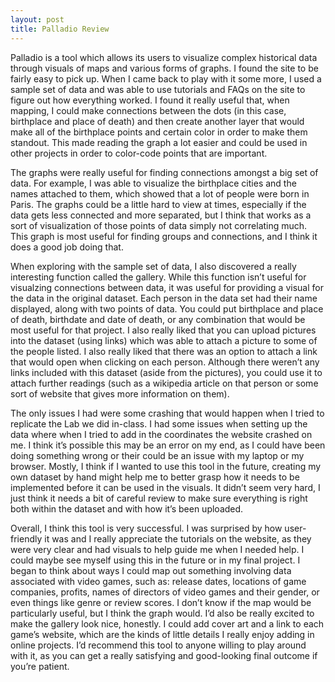 ```yaml
---
layout: post
title: Palladio Review
---
```


Palladio is a tool which allows its users to visualize complex historical data through visuals of maps and various forms of graphs. I found the site to be fairly easy to pick up. When I came back to play with it some more, I used a sample set of data and was able to use tutorials and FAQs on the site to figure out how everything worked. I found it really useful that, when mapping, I could make connections between the dots (in this case, birthplace and place of death) and then create another layer that would make all of the birthplace points and certain color in order to make them standout. This made reading the graph a lot easier and could be used in other projects in order to color-code points that are important.

The graphs were really useful for finding connections amongst a big set of data. For example, I was able to visualize the birthplace cities and the names attached to them, which showed that a lot of people were born in Paris. The graphs could be a little hard to view at times, especially if the data gets less connected and more separated, but I think that works as a sort of visualization of those points of data simply not correlating much. This graph is most useful for finding groups and connections, and I think it does a good job doing that.

When exploring with the sample set of data, I also discovered a really interesting function called the gallery. While this function isn’t useful for visualzing connections between data, it was useful for providing a visual for the data in the original dataset. Each person in the data set had their name displayed, along with two points of data. You could put birthplace and place of death, birthdate and date of death, or any combination that would be most useful for that project. I also really liked that you can upload pictures into the dataset (using links) which was able to attach a picture to some of the people listed. I also really liked that there was an option to attach a link that would open when clicking on each person. Although there weren’t any links included with this dataset (aside from the pictures), you could use it to attach further readings (such as a wikipedia article on that person or some sort of website that gives more information on them).

The only issues I had were some crashing that would happen when I tried to replicate the Lab we did in-class. I had some issues when setting up the data where when I tried to add in the coordinates the website crashed on me. I think it’s possible this may be an error on my end, as I could have been doing something wrong or their could be an issue with my laptop or my browser. Mostly, I think if I wanted to use this tool in the future, creating my own dataset by hand might help me to better grasp how it needs to be implemented before it can be used in the visuals. It didn’t seem very hard, I just think it needs a bit of careful review to make sure everything is right both within the dataset and with how it’s been uploaded.

Overall, I think this tool is very successful. I was surprised by how user-friendly it was and I really appreciate the tutorials on the website, as they were very clear and had visuals to help guide me when I needed help. I could maybe see myself using this in the future or in my final project. I began to think about ways I could map out something involving data associated with video games, such as: release dates, locations of game companies, profits, names of directors of video games and their gender, or even things like genre or review scores. I don’t know if the map would be particularly useful, but I think the graph would. I’d also be really excited to make the gallery look nice, honestly. I could add cover art and a link to each game’s website, which are the kinds of little details I really enjoy adding in online projects. I’d recommend this tool to anyone willing to play around with it, as you can get a really satisfying and good-looking final outcome if you’re patient.
